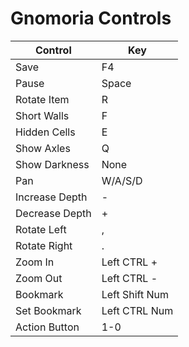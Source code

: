 # Gnomoria Controls

|Control|Key|
|---|---|
|Save|F4|
|Pause|Space|
|Rotate Item|R|
|Short Walls|F|
|Hidden Cells|E|
|Show Axles|Q|
|Show Darkness|None|
|Pan|W/A/S/D|
|Increase Depth|-|
|Decrease Depth|+|
|Rotate Left|,|
|Rotate Right|.|
|Zoom In|Left CTRL +|
|Zoom Out|Left CTRL -|
|Bookmark|Left Shift Num|
|Set Bookmark|Left CTRL Num|
|Action Button|1-0|
